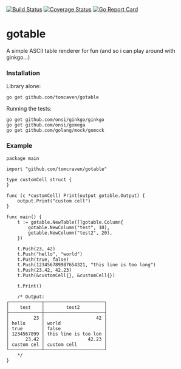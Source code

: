 [![Build Status](https://travis-ci.org/tomcraven/gotable.svg?branch=master)](https://travis-ci.org/tomcraven/gotable)
[![Coverage Status](https://coveralls.io/repos/tomcraven/gotable/badge.svg?branch=master&service=github)](https://coveralls.io/github/tomcraven/gotable?branch=master)
[![Go Report Card](https://goreportcard.com/badge/github.com/tomcraven/gotable)](https://goreportcard.com/report/github.com/tomcraven/gotable)
# gotable

A simple ASCII table renderer for fun (and so i can play around with ginkgo...)

### Installation

Library alone:

```
go get github.com/tomcaven/gotable
```

Running the tests:

```
go get github.com/onsi/ginkgo/ginkgo
go get github.com/onsi/gomega
go get github.com/golang/mock/gomock
```

### Example

```
package main

import "github.com/tomcraven/gotable"

type customCell struct {
}

func (c *customCell) Print(output gotable.Output) {
	output.Print("custom cell")
}

func main() {
	t := gotable.NewTable([]gotable.Column{
		gotable.NewColumn("test", 10),
		gotable.NewColumn("test2", 20),
	})

	t.Push(23, 42)
	t.Push("hello", "world")
	t.Push(true, false)
	t.Push(123456789987654321, "this line is too long")
	t.Push(23.42, 42.23)
	t.Push(&customCell{}, &customCell{})

	t.Print()

	/* Output:
┌────────────┬──────────────────────┐
│    test    │        test2         │
├────────────┼──────────────────────┤
│         23 │                   42 │
│ hello      │ world                │
│ true       │ false                │
│ 1234567899 │ this line is too lon │
│      23.42 │                42.23 │
│ custom cel │ custom cell          │
└────────────┴──────────────────────┘
	*/
}
```
